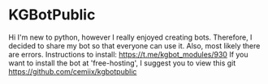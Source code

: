 # KGBotPublic
Hi I'm new to python, however I really enjoyed creating bots.  Therefore, I decided to share my bot so that everyone can use it.  Also, most likely there are errors.
Instructions to install: https://t.me/kgbot_modules/930
If you want to install the bot at 'free-hosting', I suggest you to view this git https://github.com/cemiix/kgbotpublic

